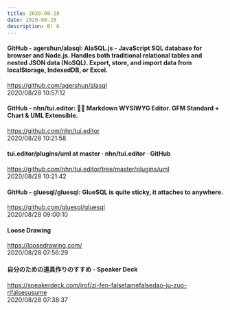 ```yaml
---
title: 2020-08-28
date: 2020-08-28
description: B! 6
---
```


#### GitHub - agershun/alasql: AlaSQL.js - JavaScript SQL database for browser and Node.js. Handles both traditional relational tables and nested JSON data (NoSQL). Export, store, and import data from localStorage, IndexedDB, or Excel.
https://github.com/agershun/alasql<br>
2020/08/28 10:57:12<br>


#### GitHub - nhn/tui.editor: 🍞📝 Markdown WYSIWYG Editor. GFM Standard + Chart & UML Extensible.
https://github.com/nhn/tui.editor<br>
2020/08/28 10:21:58<br>


#### tui.editor/plugins/uml at master · nhn/tui.editor · GitHub
https://github.com/nhn/tui.editor/tree/master/plugins/uml<br>
2020/08/28 10:21:42<br>


#### GitHub - gluesql/gluesql: GlueSQL is quite sticky, it attaches to anywhere.
https://github.com/gluesql/gluesql<br>
2020/08/28 09:00:10<br>


#### Loose Drawing
https://loosedrawing.com/<br>
2020/08/28 07:56:29<br>


#### 自分のための道具作りのすすめ - Speaker Deck
https://speakerdeck.com/irof/zi-fen-falsetamefalsedao-ju-zuo-rifalsesusume<br>
2020/08/28 07:38:37<br>


